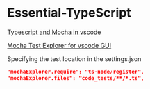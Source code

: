 # Essential-TypeScript

[Typescript and Mocha in vscode](https://adrianhall.github.io/web/2018/07/04/run-typescript-mocha-tests-in-vscode/)

[Mocha Test Explorer for vscode GUI](https://marketplace.visualstudio.com/items?itemName=hbenl.vscode-mocha-test-adapter)

Specifying the test location in the settings.json

```json
"mochaExplorer.require": "ts-node/register",
"mochaExplorer.files": "code_tests/**/*.ts",
```